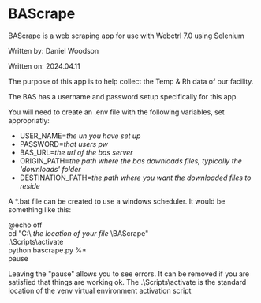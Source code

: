 # BAScrape


BAScrape is a web scraping app for use with Webctrl 7.0 using Selenium

Written by: Daniel Woodson

Written on: 2024.04.11

The purpose of this app is to help collect the Temp & Rh data of our facility.

The BAS has a username and password setup specifically for this app.

You will need to create an .env file with the following variables, set appropriatly:
- USER_NAME=*the un you have set up*
- PASSWORD=*that users pw*
- BAS_URL=*the url of the bas server*
- ORIGIN_PATH=*the path where the bas downloads files, typically the 'downloads' folder*
- DESTINATION_PATH=*the path where you want the downloaded files to reside*
 
A \*.bat file can be created to use a windows scheduler. It would be something like this:

@echo off  
cd "C:\ *the location of your file* \BAScrape\"  
.\Scripts\activate  
python bascrape.py %\*  
pause  

Leaving the "pause" allows you to see errors. It can be removed if you are satisfied that things are working ok.
The .\Scripts\activate is the standard location of the venv virtual environment activation script
